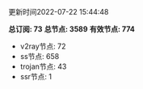 更新时间2022-07-22 15:44:48

**总订阅: 73**
**总节点: 3589**
**有效节点: 774**
- v2ray节点: 72
- ss节点: 658
- trojan节点: 43
- ssr节点: 1
